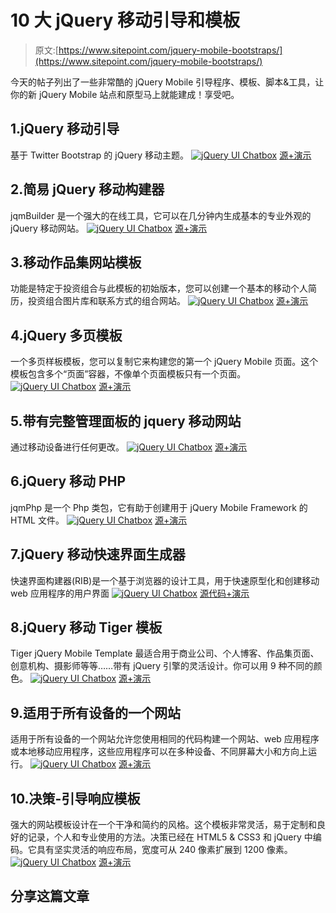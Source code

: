 # 10 大 jQuery 移动引导和模板

> 原文:[https://www.sitepoint.com/jquery-mobile-bootstraps/](https://www.sitepoint.com/jquery-mobile-bootstraps/)

今天的帖子列出了一些非常酷的 jQuery Mobile 引导程序、模板、脚本&工具，让你的新 jQuery Mobile 站点和原型马上就能建成！享受吧。

## 1.jQuery 移动引导

基于 Twitter Bootstrap 的 jQuery 移动主题。
[![jQuery UI Chatbox](../Images/2d3b67a1d9cbb0432da1cb9c0f26df5e.png)](https://github.com/commadelimited/jQuery-Mobile-Bootstrap-Theme) 
[源+演示](https://github.com/commadelimited/jQuery-Mobile-Bootstrap-Theme)

## 2.简易 jQuery 移动构建器

jqmBuilder 是一个强大的在线工具，它可以在几分钟内生成基本的专业外观的 jQuery 移动网站。
[![jQuery UI Chatbox](../Images/412ea0aad0dd1e4a4b6493f2e9d40601.png)](http://www.jqmbuilder.com) 
[源+演示](http://www.jqmbuilder.com)

## 3.移动作品集网站模板

功能是特定于投资组合与此模板的初始版本，您可以创建一个基本的移动个人简历，投资组合图片库和联系方式的组合网站。
[![jQuery UI Chatbox](../Images/a125a48a7b259310404b10f26dc58b4c.png)](https://www.sitepoint.com/jquery-mobile-portfolio/) 
[源+演示](https://www.sitepoint.com/jquery-mobile-portfolio/)

## 4.jQuery 多页模板

一个多页样板模板，您可以复制它来构建您的第一个 jQuery Mobile 页面。这个模板包含多个“页面”容器，不像单个页面模板只有一个页面。
[![jQuery UI Chatbox](../Images/b6234a30026a9aed9675b2bcde45a8e9.png)](http://jquerymobile.com/test/docs/pages/multipage-template.html) 
[源+演示](http://jquerymobile.com/test/docs/pages/multipage-template.html)

## 5.带有完整管理面板的 jquery 移动网站

通过移动设备进行任何更改。
[![jQuery UI Chatbox](../Images/d1d65c082a39dce55963d0d93272f128.png)](http://codecanyon.net/item/jquery-mobile-website-with-full-admin-panel/2441358?ref=sdeering) 
[源+演示](http://codecanyon.net/item/jquery-mobile-website-with-full-admin-panel/2441358?ref=sdeering)

## 6.jQuery 移动 PHP

jqmPhp 是一个 Php 类包，它有助于创建用于 jQuery Mobile Framework 的 HTML 文件。
[![jQuery UI Chatbox](../Images/870c594486796a8c1be5915b63f6d3b6.png)](http://www.jqmphp.com/) 
[源+演示](http://www.jqmphp.com/)

## 7.jQuery 移动快速界面生成器

快速界面构建器(RIB)是一个基于浏览器的设计工具，用于快速原型化和创建移动 web 应用程序的用户界面
[![jQuery UI Chatbox](../Images/2fb6a9fa831486c5900a196c63ce4f0b.png)](https://01.org/rib/online/) 
[源代码+演示](https://01.org/rib/online/)

## 8.jQuery 移动 Tiger 模板

Tiger jQuery Mobile Template 最适合用于商业公司、个人博客、作品集页面、创意机构、摄影师等等……带有 jQuery 引擎的灵活设计。你可以用 9 种不同的颜色。
[![jQuery UI Chatbox](../Images/420a72e4c10b19b0ffbc6b1ce2c3dda4.png)](http://themeforest.net/item/tiger-jquery-mobile-web-template-web-app/3018322) 
[源+演示](http://themeforest.net/item/tiger-jquery-mobile-web-template-web-app/3018322)

## 9.适用于所有设备的一个网站

适用于所有设备的一个网站允许您使用相同的代码构建一个网站、web 应用程序或本地移动应用程序，这些应用程序可以在多种设备、不同屏幕大小和方向上运行。
[![jQuery UI Chatbox](../Images/2afbfea6693ac5b8185e1dddf099384a.png)](http://codecanyon.net/item/one-website-for-all-devices/261994?ref=sdeering) 
[源+演示](http://codecanyon.net/item/one-website-for-all-devices/261994?ref=sdeering)

## 10.决策-引导响应模板

强大的网站模板设计在一个干净和简约的风格。这个模板非常灵活，易于定制和良好的记录，个人和专业使用的方法。决策已经在 HTML5 & CSS3 和 jQuery 中编码。它具有坚实灵活的响应布局，宽度可从 240 像素扩展到 1200 像素。
[![jQuery UI Chatbox](../Images/7e0a37b13d78bb8ece2d2bb066489d7c.png)](http://themeforest.net/item/decision-bootstrap-responsive-template/3207933) 
[源+演示](http://themeforest.net/item/decision-bootstrap-responsive-template/3207933)

## 分享这篇文章